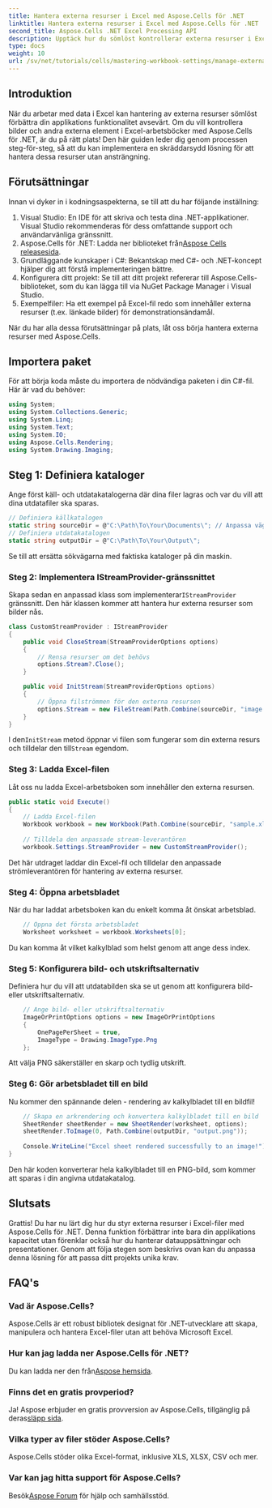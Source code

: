 ```yaml
---
title: Hantera externa resurser i Excel med Aspose.Cells för .NET
linktitle: Hantera externa resurser i Excel med Aspose.Cells för .NET
second_title: Aspose.Cells .NET Excel Processing API
description: Upptäck hur du sömlöst kontrollerar externa resurser i Excel-arbetsböcker med Aspose.Cells för .NET. Den här omfattande guiden leder dig genom varje steg – från att implementera en anpassad strömleverantör till att rendera arbetsblad.
type: docs
weight: 10
url: /sv/net/tutorials/cells/mastering-workbook-settings/manage-external-resources-in-excel/
---
```

## Introduktion

När du arbetar med data i Excel kan hantering av externa resurser sömlöst förbättra din applikations funktionalitet avsevärt. Om du vill kontrollera bilder och andra externa element i Excel-arbetsböcker med Aspose.Cells för .NET, är du på rätt plats! Den här guiden leder dig genom processen steg-för-steg, så att du kan implementera en skräddarsydd lösning för att hantera dessa resurser utan ansträngning.

## Förutsättningar

Innan vi dyker in i kodningsaspekterna, se till att du har följande inställning:

1. Visual Studio: En IDE för att skriva och testa dina .NET-applikationer. Visual Studio rekommenderas för dess omfattande support och användarvänliga gränssnitt.
2.  Aspose.Cells för .NET: Ladda ner biblioteket från[Aspose Cells releasesida](https://releases.aspose.com/cells/net/).
3. Grundläggande kunskaper i C#: Bekantskap med C#- och .NET-koncept hjälper dig att förstå implementeringen bättre.
4. Konfigurera ditt projekt: Se till att ditt projekt refererar till Aspose.Cells-biblioteket, som du kan lägga till via NuGet Package Manager i Visual Studio.
5. Exempelfiler: Ha ett exempel på Excel-fil redo som innehåller externa resurser (t.ex. länkade bilder) för demonstrationsändamål.

När du har alla dessa förutsättningar på plats, låt oss börja hantera externa resurser med Aspose.Cells.

## Importera paket
För att börja koda måste du importera de nödvändiga paketen i din C#-fil. Här är vad du behöver:
```csharp
using System;
using System.Collections.Generic;
using System.Linq;
using System.Text;
using System.IO;
using Aspose.Cells.Rendering;
using System.Drawing.Imaging;
```

## Steg 1: Definiera kataloger

Ange först käll- och utdatakatalogerna där dina filer lagras och var du vill att dina utdatafiler ska sparas.

```csharp
// Definiera källkatalogen
static string sourceDir = @"C:\Path\To\Your\Documents\"; // Anpassa vägen
// Definiera utdatakatalogen
static string outputDir = @"C:\Path\To\Your\Output\";
```

Se till att ersätta sökvägarna med faktiska kataloger på din maskin.

### Steg 2: Implementera IStreamProvider-gränssnittet

 Skapa sedan en anpassad klass som implementerar`IStreamProvider` gränssnitt. Den här klassen kommer att hantera hur externa resurser som bilder nås.

```csharp
class CustomStreamProvider : IStreamProvider
{
    public void CloseStream(StreamProviderOptions options)
    {
        // Rensa resurser om det behövs
        options.Stream?.Close();
    }

    public void InitStream(StreamProviderOptions options)
    {
        // Öppna filströmmen för den externa resursen
        options.Stream = new FileStream(Path.Combine(sourceDir, "image.png"), FileMode.Open, FileAccess.Read);
    }
}
```

 I den`InitStream` metod öppnar vi filen som fungerar som din externa resurs och tilldelar den till`Stream` egendom.

### Steg 3: Ladda Excel-filen

Låt oss nu ladda Excel-arbetsboken som innehåller den externa resursen.

```csharp
public static void Execute()
{
    // Ladda Excel-filen
    Workbook workbook = new Workbook(Path.Combine(sourceDir, "sample.xlsx"));
    
    // Tilldela den anpassade stream-leverantören
    workbook.Settings.StreamProvider = new CustomStreamProvider();
```

Det här utdraget laddar din Excel-fil och tilldelar den anpassade strömleverantören för hantering av externa resurser.

### Steg 4: Öppna arbetsbladet

När du har laddat arbetsboken kan du enkelt komma åt önskat arbetsblad.

```csharp
    // Öppna det första arbetsbladet
    Worksheet worksheet = workbook.Worksheets[0];
```

Du kan komma åt vilket kalkylblad som helst genom att ange dess index.

### Steg 5: Konfigurera bild- och utskriftsalternativ

Definiera hur du vill att utdatabilden ska se ut genom att konfigurera bild- eller utskriftsalternativ.

```csharp
    // Ange bild- eller utskriftsalternativ
    ImageOrPrintOptions options = new ImageOrPrintOptions
    {
        OnePagePerSheet = true,
        ImageType = Drawing.ImageType.Png
    };
```

Att välja PNG säkerställer en skarp och tydlig utskrift.

### Steg 6: Gör arbetsbladet till en bild

Nu kommer den spännande delen - rendering av kalkylbladet till en bildfil!

```csharp
    // Skapa en arkrendering och konvertera kalkylbladet till en bild
    SheetRender sheetRender = new SheetRender(worksheet, options);
    sheetRender.ToImage(0, Path.Combine(outputDir, "output.png"));
    
    Console.WriteLine("Excel sheet rendered successfully to an image!");
}
```

Den här koden konverterar hela kalkylbladet till en PNG-bild, som kommer att sparas i din angivna utdatakatalog.

## Slutsats

Grattis! Du har nu lärt dig hur du styr externa resurser i Excel-filer med Aspose.Cells för .NET. Denna funktion förbättrar inte bara din applikations kapacitet utan förenklar också hur du hanterar datauppsättningar och presentationer. Genom att följa stegen som beskrivs ovan kan du anpassa denna lösning för att passa ditt projekts unika krav.

## FAQ's

### Vad är Aspose.Cells?
Aspose.Cells är ett robust bibliotek designat för .NET-utvecklare att skapa, manipulera och hantera Excel-filer utan att behöva Microsoft Excel.

### Hur kan jag ladda ner Aspose.Cells för .NET?
 Du kan ladda ner den från[Aspose hemsida](https://releases.aspose.com/cells/net/).

### Finns det en gratis provperiod?
 Ja! Aspose erbjuder en gratis provversion av Aspose.Cells, tillgänglig på deras[släpp sida](https://releases.aspose.com/cells/net/).

### Vilka typer av filer stöder Aspose.Cells?
Aspose.Cells stöder olika Excel-format, inklusive XLS, XLSX, CSV och mer.

### Var kan jag hitta support för Aspose.Cells?
 Besök[Aspose Forum](https://forum.aspose.com/c/cells/9) för hjälp och samhällsstöd.